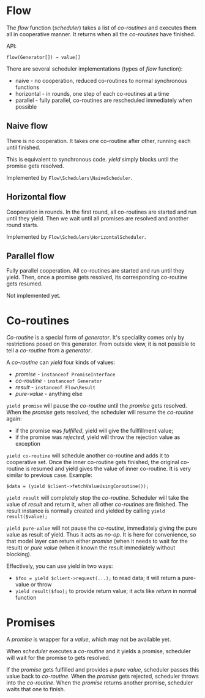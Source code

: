 # Flow
The *flow* function (*scheduler*) takes a list of *co-routines* and executes them all in cooperative manner.
It returns when all the *co-routines* have finished.

API:
```
flow(Generator[]) → value[]
```


There are several scheduler implementations (types of *flow* function):
 - naive - no cooperation, reduced co-routines to normal synchronous functions
 - horizontal - in rounds, one step of each co-routines at a time
 - parallel - fully parallel, co-routines are rescheduled immediately when possible


## Naive flow
There is no cooperation.
It takes one co-routine after other, running each until finished.

This is equivalent to synchronous code.
*yield* simply blocks until the promise gets resolved.

Implemented by `Flow\Schedulers\NaiveScheduler`.


## Horizontal flow
Cooperation in rounds.
In the first round, all co-routines are started and run until they yield.
Then we wait until all promises are resolved and another round starts.

Implemented by `Flow\Schedulers\HorizontalScheduler`.


## Parallel flow
Fully parallel cooperation.
All co-routines are started and run until they yield.
Then, once a promise gets resolved, its corresponding co-routine gets resumed.

Not implemented yet.


# Co-routines
*Co-routine* is a special form of *generator*.
It's speciality comes only by restrictions posed on this generator.
From outside view, it is not possible to tell a *co-routine* from a *generator*.

A *co-routine* can *yield* four kinds of values:
 - *promise* - `instanceof PromiseInterface`
 - *co-routine* - `instanceof Generator`
 - *result* - `instanceof Flow\Result`
 - *pure-value* - anything else


`yield promise` will pause the *co-routine* until the *promise* gets resolved.
When the *promise* gets resolved, the scheduler will resume the *co-routine* again:
 - if the promise was *fulfilled*, yield will give the fullfillment value;
 - if the promise was *rejected*, yield will throw the rejection value as exception


`yield co-routine` will schedule another co-routine and adds it to cooperative set.
Once the inner co-routine gets finished, the original co-routine is resumed
and yield gives the value of inner co-routine.
It is very similar to previous case.
Example:
```
$data = (yield $client->fetchValueUsingCoroutine());
```


`yield result` will completely stop the *co-routine*.
Scheduler will take the value of *result* and return it, when all other *co-routines* are finished.
The result instance is normally created and yielded by calling
`yield result($value);`


`yield pure-value` will not pause the *co-routine*, immediately giving the pure value as result of yield.
Thus it acts as *no-op*.
It is here for convenience, so that model layer can return either *promise* (when it needs to wait for the result)
or *pure value* (when it known the result immediately without blocking).


Effectively, you can use yield in two ways:
 - `$foo = yield $client->request(...);` to read data; it will return a pure-value or throw
 - `yield result($foo);` to provide return value; it acts like *return* in normal function



# Promises
A *promise* is wrapper for a *value*, which may not be available yet.

When *scheduler* executes a *co-routine* and it yields a promise,
scheduler will wait for the promise to gets resolved.

If the *promise* gets fulfilled and provides a *pure value*, scheduler passes this value back to *co-routine*.
When the *promise* gets rejected, scheduler throws into the *co-routine*.
When the *promise* returns another promise, scheduler waits that one to finish.
